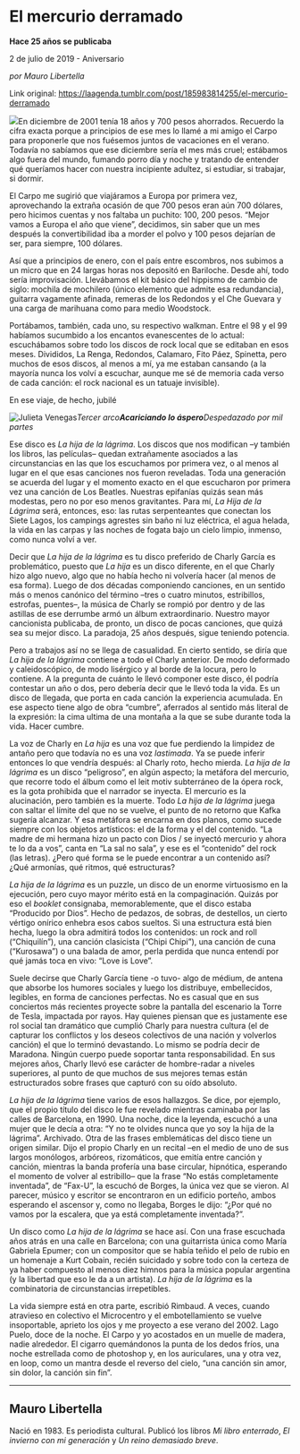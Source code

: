 # El mercurio derramado

**Hace 25 años se publicaba**

2 de julio de 2019 - Aniversario

_por Mauro Libertella_

Link original: https://laagenda.tumblr.com/post/185983814255/el-mercurio-derramado

![](https://64.media.tumblr.com/94a853d9013c8dec017a8f8cc5ee2423/095233ca2af39964-22/s500x750/ba8154c9fc076edfbd9cbc02915b8f0cd3f6c8ee.jpg)En diciembre de 2001 tenía 18
años y 700 pesos ahorrados. Recuerdo la cifra exacta porque a
principios de ese mes lo llamé a mi amigo el Carpo para proponerle
que nos fuésemos juntos de vacaciones en el verano. Todavía no
sabíamos que ese diciembre sería el mes más cruel; estábamos algo
fuera del mundo, fumando porro día y noche y tratando de entender
qué queríamos hacer con nuestra incipiente adultez, si estudiar, si
trabajar, si dormir.  



 El Carpo me sugirió que
viajáramos a Europa por primera vez, aprovechando la extraña
ocasión de que 700 pesos eran aún 700 dólares, pero hicimos
cuentas y nos faltaba un puchito: 100, 200 pesos. “Mejor vamos a
Europa el año que viene”, decidimos, sin saber que un mes
después la convertibilidad iba a morder el polvo y 100 pesos
dejarían de ser, para siempre, 100 dólares. 



 Así que a principios de enero,
con el país entre
escombros, nos subimos a un micro que en 24 largas horas nos depositó
en Bariloche. Desde ahí, todo sería improvisación. Llevábamos el
kit básico del hippismo de cambio de siglo: mochila de mochilero
(único elemento que admite esa redundancia), guitarra vagamente
afinada, remeras de los Redondos y el Che Guevara y una carga
de marihuana como para medio Woodstock.   



 Portábamos, también, cada uno,
su respectivo walkman. Entre el 98 y el 99 habíamos sucumbido a los
encantos evanescentes de lo actual: escuchábamos sobre todo los
discos de rock local
que se editaban en esos meses. Divididos, La Renga, Redondos,
Calamaro, Fito Páez, Spinetta, pero muchos de esos discos, al menos
a mí, ya me estaban cansando (a la mayoría nunca los volví a
escuchar, aunque me sé de memoria cada verso de cada canción: el
rock nacional es un tatuaje invisible). 



 En ese viaje, de hecho, jubilé


![Julieta Venegas](https://64.media.tumblr.com/f38e0264afb4170139f1454c6c3edf05/095233ca2af39964-e0/s250x400/1be2d58d0295ced65ad97b34ac2b6af78313f915.jpg)*Tercer
arco**Acariciando
lo áspero**Despedazado por mil
partes*



 Ese disco es *La
hija de la lágrima*.
Los discos que nos modifican –y también los libros, las películas–
quedan extrañamente asociados a las circunstancias en las que los
escuchamos por primera vez, o al menos al lugar en el que esas
canciones nos fueron reveladas. Toda una generación se acuerda del
lugar y el momento exacto en el que escucharon por primera vez una
canción de Los Beatles. Nuestras epifanías quizás sean más
modestas, pero no por eso menos gravitantes.
Para mí, *La Hija de la
Lágrima* será,
entonces, eso: las rutas serpenteantes que conectan los Siete Lagos,
los campings agrestes sin baño ni luz eléctrica, el agua helada, la
vida en las carpas y las noches de fogata bajo un cielo limpio,
inmenso, como nunca volví a ver.


 Decir que *La
hija de la lágrima* es
tu disco preferido de Charly García es problemático, puesto que *La
hija* es un disco
diferente, en el que Charly hizo algo nuevo, algo que no había hecho
ni volvería hacer (al menos de esa forma). Luego de dos décadas
componiendo canciones, en un sentido más o menos canónico del
término –tres o cuatro minutos, estribillos, estrofas, puentes–,
la música de Charly se rompió por dentro y de las astillas de ese
derrumbe armó un álbum extraordinario. Nuestro mayor cancionista
publicaba, de pronto, un disco de pocas canciones, que quizá sea su
mejor disco. La paradoja, 25 años después, sigue teniendo potencia.


 Pero a trabajos así no se llega
de casualidad. En cierto sentido, se diría que *La
hija de la lágrima*
contiene a todo el Charly anterior.
De
modo deformado y caleidoscópico, de modo lisérgico y al borde de la
locura, pero lo contiene. A la pregunta de cuánto le llevó componer
este disco, él podría contestar un año o dos, pero debería decir
que le llevó toda la vida. Es un disco de llegada, que porta en cada
canción la experiencia acumulada. En ese aspecto tiene algo de obra “cumbre”, aferrados al sentido más literal de la expresión: la cima ultima de una montaña a la que se sube durante toda la vida. Hacer cumbre. 


 La voz de Charly en *La
hija* es una voz que
fue perdiendo la limpidez de antaño pero que todavía no es una voz
*lastimada*.
Ya se puede inferir entonces lo que vendría después: al Charly
roto, hecho mierda. *La
hija de la lágrima* es
un disco “peligroso”, en algún aspecto; la metáfora del
mercurio, que recorre todo el álbum como el leit motiv subterráneo
de la ópera rock, es la gota prohibida que el narrador se inyecta.
El mercurio es la alucinación, pero también es la muerte. Todo *La
hija de la lágrima*
juega con saltar el límite del que no se vuelve, el
punto de no retorno que Kafka sugería alcanzar.
Y esa metáfora se encarna en dos planos, como sucede siempre con los
objetos artísticos: el de la forma y el del contenido. “La
madre de mi hermana hizo un pacto con Dios / se inyectó mercurio y
ahora te lo da a vos”, canta en “La sal no sala”, y
ese es el “contenido” del rock (las letras). ¿Pero qué
forma se le puede encontrar a un contenido así? ¿Qué armonías,
qué ritmos, qué estructuras?

*La
hija de la lágrima* es
un puzzle, un disco de un enorme virtuosismo en la ejecución, pero
cuyo mayor mérito está en la compaginación. Quizás por eso el
*booklet*
consignaba, memorablemente, que el disco estaba “Producido por
Dios”. Hecho de pedazos, de sobras, de destellos, un cierto
vértigo onírico enhebra esos cabos sueltos. Si una estructura está
bien hecha, luego la obra admitirá todos los contenidos: un rock and
roll (“Chiquilín”), una canción clasicista (“Chipi
Chipi”), una canción de cuna (“Kurosawa”) o una
balada de amor, perla perdida que nunca entendí por qué jamás toca
en vivo: “Love is Love”.



 Suele decirse que Charly García tiene -o tuvo- algo
de médium, de antena que absorbe los humores sociales y luego los
distribuye, embellecidos, legibles, en forma de canciones perfectas.
No es casual que en sus conciertos más recientes proyecte sobre la
pantalla del escenario la Torre de Tesla, impactada por rayos.
Hay quienes piensan que es justamente ese rol social tan dramático que
cumplió Charly para nuestra cultura (el de capturar los conflictos y
los deseos colectivos de una nación y volverlos canción) el que lo
terminó devastando. Lo mismo se podría decir de Maradona. Ningún
cuerpo puede soportar tanta responsabilidad. En sus mejores años,
Charly llevó ese carácter de hombre-radar a niveles superiores, al
punto de que muchos de sus mejores temas están estructurados sobre
frases que capturó con su oído absoluto. 


*La
hija de la lágrima*
tiene varios de esos hallazgos. Se dice, por ejemplo, que el propio
título del disco le fue revelado mientras caminaba por las calles de
Barcelona, en 1990. Una noche, dice la leyenda, escuchó a una mujer
que le decía a otra: “Y no te olvides nunca que yo soy la hija
de la lágrima”. Archivado. Otra de las frases emblemáticas del
disco tiene un origen similar. Dijo el propio Charly en un recital
–en el medio de uno de sus largos monólogos, arbóreos,
rizomáticos, que emitía entre canción y canción, mientras la
banda profería una base circular, hipnótica, esperando el momento
de volver al estribillo– que la frase “No estás completamente
inventada”, de “Fax-U”, la escuchó de Borges, la
única vez que se vieron. Al parecer, músico y escritor se
encontraron en un edificio porteño, ambos esperando el ascensor y,
como no llegaba, Borges le dijo: “¿Por qué no vamos por la
escalera, que ya está completamente inventada?”.


 Un disco como *La
hija de la lágrima* se
hace así. Con una frase escuchada años atrás en una calle en
Barcelona; con una guitarrista única como María Gabriela Epumer;
con un compositor que se había teñido el pelo de rubio en un
homenaje a Kurt Cobain, recién suicidado y sobre todo con la certeza
de ya haber compuesto al menos diez himnos para la música popular
argentina (y la libertad que eso le da a un artista). *La
hija de la lágrima* es
la combinatoria de circunstancias irrepetibles.


 La vida siempre está en otra
parte, escribió Rimbaud. A veces, cuando atravieso en colectivo el
Microcentro y el embotellamiento se vuelve insoportable, aprieto los
ojos y me proyecto a ese verano del 2002. Lago Puelo, doce de la
noche. El Carpo y yo acostados en un muelle de madera, nadie
alrededor. El cigarro quemándonos la punta de los dedos fríos, una
noche estrellada como de photoshop y, en los auriculares, una y otra
vez, en loop, como un mantra desde el reverso del cielo, “una
canción sin amor, sin dolor, la canción sin fin”.



---

 Mauro Libertella
-----------------

 Nació en 1983. Es periodista cultural. Publicó los libros *Mi libro enterrado*, *El invierno con mi generación* y *Un reino demasiado breve*. 


